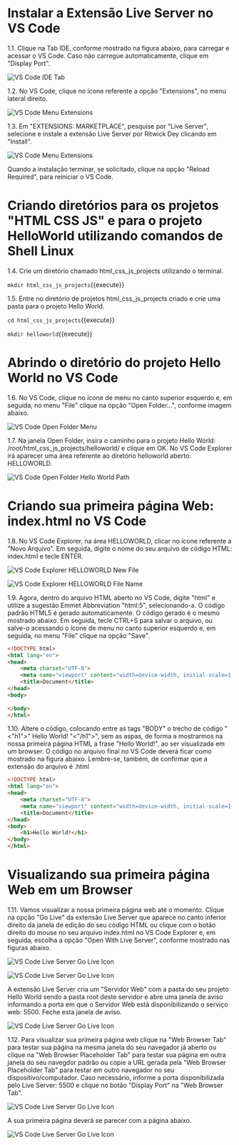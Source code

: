 # Instalar a Extensão Live Server no VS Code

1.1. Clique na Tab IDE, conforme mostrado na figura abaixo, para carregar e acessar o VS Code. Caso não carregue automaticamente, clique em "Display Port".

![VS Code IDE Tab](./assets/Katacoda_Iframe_IDE_VSCode_Tab.png)

1.2. No VS Code, clique no ícone referente a opção "Extensions", no menu lateral direito.

![VS Code Menu Extensions](./assets/VSCode_menu_Extensions_option.png)

1.3. Em "EXTENSIONS: MARKETPLACE", pesquise por "Live Server", selecione e instale a extensão Live Server por Ritwick Dey clicando em "Install".

![VS Code Menu Extensions](./assets/VSCode_Live_Server_Extension_install.png)

Quando a instalação terminar, se solicitado, clique na opção "Reload Required", para reiniciar o VS Code.

# Criando diretórios para os projetos "HTML CSS JS" e para o projeto HelloWorld utilizando comandos de Shell Linux

1.4. Crie um diretório chamado html_css_js_projects utilizando o terminal.

`mkdir html_css_js_projects`{{execute}}

1.5. Entre no diretório de projetos html_css_js_projects criado e crie uma pasta para o projeto Hello World.

`cd html_css_js_projects`{{execute}}

`mkdir helloworld`{{execute}}

# Abrindo o diretório do projeto Hello World no VS Code

1.6. No VS Code, clique no ícone de menu no canto superior esquerdo e, em seguida, no menu "File" clique na opção "Open Folder...", conforme imagem abaixo.

![VS Code Open Folder Menu](./assets/VSCode_menu_openfolder.png)

1.7. Na janela Open Folder, insira o caminho para o projeto Hello World: /root/html_css_js_projects/helloworld/ e clique em OK. No VS Code Explorer irá aparecer uma área referente ao diretório helloworld aberto: HELLOWORLD.

![VS Code Open Folder Hello World Path](./assets/VSCode_htmlcssjs_openfolder_helloworld_path.png)

# Criando sua primeira página Web: index.html no VS Code

1.8. No VS Code Explorer, na área HELLOWORLD, clicar no ícone referente a "Novo Arquivo". Em seguida, digite o nome do seu arquivo de código HTML: index.html e tecle ENTER.

![VS Code Explorer HELLOWORLD New File](./assets/VSCode_helloworld_project_new_file.png)

![VS Code Explorer HELLOWORLD File Name](./assets/VSCode_helloworld_indexhtml_name.png)

1.9. Agora, dentro do arquivo HTML aberto no VS Code, digite "html" e utilize a sugestão Emmet Abbreviation "html:5", selecionando-a. O código padrão HTML5 é gerado automaticamente. O código gerado é o mesmo mostrado abaixo. Em seguida, tecle CTRL+S para salvar o arquivo, ou salve-o acessando o ícone de menu no canto superior esquerdo e, em seguida, no menu "File" clique na opção "Save".

```html
<!DOCTYPE html>
<html lang="en">
<head>
    <meta charset="UTF-8">
    <meta name="viewport" content="width=device-width, initial-scale=1.0">
    <title>Document</title>
</head>
<body>
    
</body>
</html>
``` 

1.10. Altere o código, colocando entre as tags "BODY" o trecho de código "<"h1">" Hello World! "<"/h1">", sem as aspas, de forma a mostrarmos na nossa primeira página HTML a frase "Hello World!", ao ser visualizada em um browser. O código no arquivo final no VS Code deverá ficar como mostrado na figura abaixo. Lembre-se, também, de confirmar que a extensão do arquivo é .html

```html
<!DOCTYPE html>
<html lang="en">
<head>
    <meta charset="UTF-8">
    <meta name="viewport" content="width=device-width, initial-scale=1.0">
    <title>Document</title>
</head>
<body>
    <h1>Hello World!</h1>
</body>
</html>
``` 

# Visualizando sua primeira página Web em um Browser

1.11. Vamos visualizar a nossa primeira página web até o momento. Clique na opção "Go Live" da extensão Live Server que aparece no canto inferior direito da janela de edição do seu código HTML ou clique com o botão direito do mouse no seu arquivo index.html no VS Code Explorer e, em seguida, escolha a opção "Open With Live Server", conforme mostrado nas figuras abaixo.

![VS Code Live Server Go Live Icon](./assets/VSCode_Live_Server_GoLive_icon.png)

![VS Code Live Server Go Live Icon](./assets/VSCode_Live_Server_Open_with_option.png)

A extensão Live Server cria um "Servidor Web" com a pasta do seu projeto Hello World sendo a pasta root deste servidor e abre uma janela de aviso informando a porta em que o Servidor Web está disponibilizando o serviço web: 5500. Feche esta janela de aviso.

![VS Code Live Server Go Live Icon](./assets/VSCode_Live_Server_GoLive_port.png)

1.12. Para visualizar sua primeira página web clique na "Web Browser Tab" para testar sua página na mesma janela do seu navegador já aberto ou clique na "Web Browser Placeholder Tab" para testar sua página em outra janela do seu navegdor padrão ou copie a URL gerada pela "Web Browser Placeholder Tab" para testar em outro navegador no seu dispositivo/computador. Caso necessário, informe a porta disponibilizada pelo Live Server: 5500 e clique no botão "Display Port" na "Web Browser Tab".

![VS Code Live Server Go Live Icon](./assets/Katacoda_Iframe_WebBrowser_Tab_and_Placeholder_Tab.png)

A sua primeira página deverá se parecer com a página abaixo.

![VS Code Live Server Go Live Icon](./assets/Katacoda_Iframe_WebBrowser_Tab_Helloworld.png)